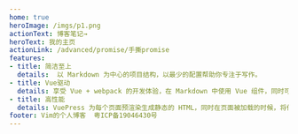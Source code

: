 ```yaml
---
home: true
heroImage: /imgs/p1.png
actionText: 博客笔记→
heroText: 我的主页
actionLink: /advanced/promise/手撕promise
features:
- title: 简洁至上
  details:  以 Markdown 为中心的项目结构，以最少的配置帮助你专注于写作。
- title: Vue驱动
  details: 享受 Vue + webpack 的开发体验，在 Markdown 中使用 Vue 组件，同时可以使用 Vue 来开发自定义主题。
- title: 高性能
  details: VuePress 为每个页面预渲染生成静态的 HTML，同时在页面被加载的时候，将作为 SPA 运行。
footer: Vim的个人博客  粤ICP备19046430号
---
```

